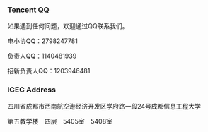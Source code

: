 ### Tencent QQ

如果遇到任何问题，欢迎通过QQ联系我们。

电小协QQ：2798247781

负责人QQ：1140481939

招新负责人QQ：1203946481

### ICEC Address

四川省成都市西南航空港经济开发区学府路一段24号成都信息工程大学

第五教学楼&emsp;四层&emsp;5405室&emsp;5408室